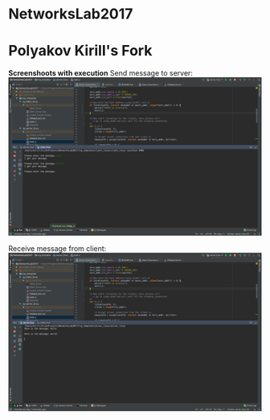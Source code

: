 # NetworksLab2017
# Polyakov Kirill's Fork

**Screenshoots with execution**
Send message to server:
![alt text](screenshots/1_1.png)

Receive message from client:
![alt text](screenshots/1_2.png)
